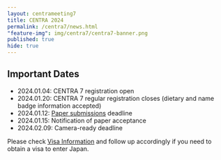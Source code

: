 ```yaml
---
layout: centrameeting7
title: CENTRA 2024
permalink: /centra7/news.html
"feature-img": img/centra7/centra7-banner.png
published: true
hide: true
---
```


## Important Dates

- 2024.01.04: CENTRA 7 registration open
- 2024.01.20: CENTRA 7 regular registration closes (dietary and name badge information accepted)
- 2024.01.12: [Paper submissions](https://www.globalcentra.org/centra7/workshop.html) deadline
- 2024.01.15: Notification of paper acceptance
- 2024.02.09: Camera-ready deadline

Please check [Visa Information](https://www.globalcentra.org/centra7/visainfo.html) and follow up accordingly if you need to obtain a visa to enter Japan.

<!--## CENTRA 6 in the News

- [Indiana University announces CENTRA 6 keynote speaker](https://go.iu.edu/4Qjo)
-->
